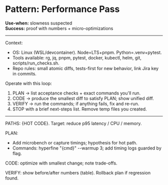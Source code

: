# Pattern: Performance Pass

**Use-when:** slowness suspected  
**Success:** proof with numbers + micro-optimizations

---

Context:
- OS: Linux (WSL/devcontainer). Node=LTS+pnpm. Python=.venv+pytest.
- Tools available: rg, jq, pnpm, pytest, docker, kubectl, helm, git, scripts/run_checks.sh.
- Repo rules: small atomic diffs, tests-first for new behavior, link Jira key in commits.

Operate with this loop:
1) PLAN → list acceptance checks + exact commands you'll run.
2) CODE → produce the smallest diff to satisfy PLAN; show unified diff.
3) VERIFY → run the commands; if anything fails, fix and re-run.
4) STOP with a brief next-steps list. Remove temp files you created.

---

PATHS: {HOT CODE}. Target: reduce p95 latency / CPU / memory.

PLAN:
- Add microbench or capture timings; hypothesis for hot path.
- Commands: hyperfine "{cmd}" --warmup 3; add timing logs guarded by flag.

CODE: optimize with smallest change; note trade-offs.

VERIFY: show before/after numbers (table). Rollback plan if regression found.